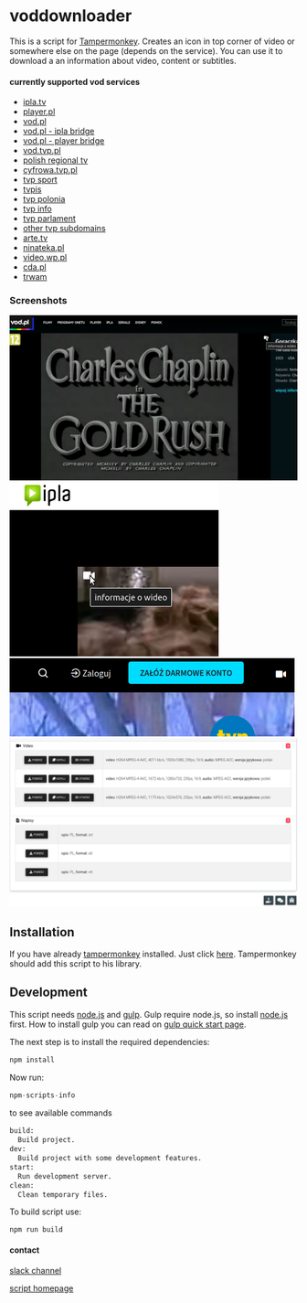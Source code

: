 # voddownloader

This is a script for [Tampermonkey](https://tampermonkey.net/index.php ). 
Creates an icon in top corner of video or somewhere else on the page (depends on the service). You can use it to download a an information about video, content or subtitles.

#### currently supported vod services
- [ipla.tv](https://www.ipla.tv)
- [player.pl](https://player.pl/)
- [vod.pl](https://vod.pl/)
- [vod.pl - ipla bridge](https://vod.pl/cyfrowy-polsat-iplatv)
- [vod.pl - player bridge](https://vod.pl/playerpl-promocja)
- [vod.tvp.pl](https://vod.tvp.pl/)
- [polish regional tv](https://regiony.tvp.pl/)
- [cyfrowa.tvp.pl](https://cyfrowa.tvp.pl)
- [tvp sport](https://sport.tvp.pl)
- [tvpis](https://wiadomosci.tvp.pl)
- [tvp polonia](polonia.tvp.pl)
- [tvp info](https://www.tvp.info)
- [tvp parlament](https://www.tvpparlament.pl)
- [other tvp subdomains](https://koronakrolow.vod.tvp.pl)
- [arte.tv](https://www.arte.tv)
- [ninateka.pl](http://ninateka.pl)
- [video.wp.pl](https://video.wp.pl)
- [cda.pl](https://www.cda.pl)
- [trwam](https://tv-trwam.pl/local-vods)

### Screenshots
![vod](screenshots/vod.png?raw=true "vod")
![ipla](screenshots/ipla.png?raw=true "ipla")
![tvn](screenshots/tvn.png?raw=true "tvn")
![info](screenshots/info.png?raw=true "info")

## Installation

If you have already [tampermonkey](https://tampermonkey.net/index.php ) installed. Just click [here](https://github.com/zacny/voddownloader/raw/master/dist/voddownloader.user.js). Tampermonkey should add this script to his library.

## Development

This script needs [node.js](https://nodejs.org/en/) and [gulp](https://gulpjs.com/).
Gulp require node.js, so install [node.js](https://nodejs.org/en/download/) first.
How to install gulp you can read on [gulp quick start page](https://gulpjs.com/docs/en/getting-started/quick-start).

The next step is to install the required dependencies:
```javascript
npm install
```
Now run:
```javascript
npm-scripts-info
```
to see available commands
```raw
build:
  Build project.
dev:
  Build project with some development features.
start:
  Run development server.
clean:
  Clean temporary files.
```
To build script use:
```javascript
npm run build
```

#### contact

[slack channel](https://zacny.slack.com/messages/CEJJWS6HK)

[script homepage](https://greasyfork.org/pl/scripts/6049-skrypt-umo%C5%BCliwiaj%C4%85cy-pobieranie-materia%C5%82%C3%B3w-ze-znanych-serwis%C3%B3w-vod/feedback)
